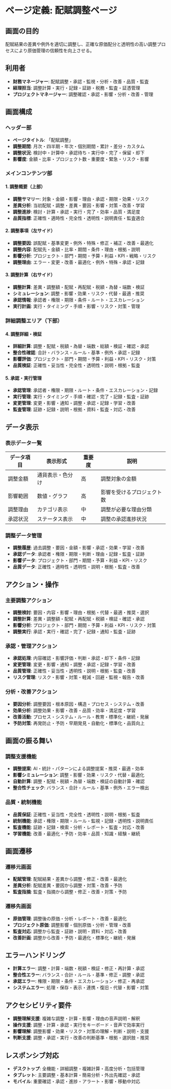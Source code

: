 # ページ定義: 配賦調整ページ

## 画面の目的
配賦結果の差異や例外を適切に調整し、正確な原価配分と透明性の高い調整プロセスにより原価管理の信頼性を向上させる。

## 利用者
- **財務マネージャー**: 配賦調整・承認・監視・分析・改善・品質・監査
- **経理担当**: 調整計算・実行・記録・証跡・税務・監査・証憑管理
- **プロジェクトマネージャー**: 調整確認・承認・影響・分析・改善・管理

## 画面構成

### ヘッダー部
- **ページタイトル**: 「配賦調整」
- **調整期間**: 月次・四半期・年次・個別期間・累計・差分・カスタム
- **調整状況**: 検討中・計算中・承認待ち・実行中・完了・保留・却下
- **影響度**: 金額・比率・プロジェクト数・重要度・緊急・リスク・影響

### メインコンテンツ部

#### 1. 調整概要（上部）
- **調整サマリー**: 対象・金額・影響・理由・承認・期限・効果・リスク
- **差異分析**: 当初配賦・調整・差異・要因・影響・対策・改善・学習
- **調整進捗**: 検討・計算・承認・実行・完了・効率・品質・満足度
- **品質指標**: 正確性・適時性・完全性・透明性・説明責任・監査適合

#### 2. 調整事項（左サイド）
- **調整要因**: 誤配賦・基準変更・例外・特殊・修正・補正・改善・最適化
- **調整内容**: 配賦先・金額・比率・期間・条件・理由・根拠・説明
- **影響分析**: プロジェクト・部門・期間・予算・利益・KPI・戦略・リスク
- **調整理由**: エラー・変更・改善・最適化・例外・特殊・承認・記録

#### 3. 調整計算（右サイド）
- **調整計算**: 差異・調整額・配賦・再配賦・税額・為替・端数・検証
- **シミュレーション**: 調整・影響・効果・リスク・代替・最適・推奨
- **承認情報**: 承認者・権限・期限・条件・ルート・エスカレーション
- **実行計画**: 実行・タイミング・手順・影響・リスク・対策・管理

### 詳細調整エリア（下部）

#### 4. 調整詳細・検証
- **詳細計算**: 調整・配賦・税額・為替・端数・総額・検証・確認・承認
- **整合性確認**: 合計・バランス・ルール・基準・例外・承認・記録
- **影響評価**: プロジェクト・部門・期間・予算・利益・KPI・リスク・対策
- **品質検証**: 正確性・妥当性・完全性・透明性・説明・根拠・監査

#### 5. 承認・実行管理
- **承認管理**: 承認者・権限・期限・ルート・条件・エスカレーション・記録
- **実行管理**: 実行・タイミング・手順・確認・完了・記録・監査・証跡
- **変更管理**: 変更・影響・通知・調整・承認・記録・学習・改善
- **監査管理**: 証跡・記録・説明・根拠・資料・監査・対応・改善

## データ表示

### 表示データ一覧
| データ項目 | 表示形式 | 重要度 | 説明 |
|-----------|---------|--------|------|
| 調整金額 | 通貨表示・色分け | 高 | 調整対象の金額 |
| 影響範囲 | 数値・グラフ | 高 | 影響を受けるプロジェクト数 |
| 調整理由 | カテゴリ表示 | 中 | 調整が必要な理由分類 |
| 承認状況 | ステータス表示 | 中 | 調整の承認進捗状況 |

### 調整データ管理
- **調整履歴**: 過去調整・要因・金額・影響・承認・効果・学習・改善
- **承認データ**: 承認者・権限・期限・判断・理由・記録・監査・証跡
- **影響データ**: プロジェクト・部門・期間・予算・利益・KPI・リスク
- **品質データ**: 正確性・適時性・透明性・説明・根拠・監査・改善

## アクション・操作

### 主要調整アクション
- **調整検討**: 要因・内容・影響・理由・根拠・代替・最適・推奨・選択
- **調整計算**: 差異・調整額・配賦・再配賦・税額・検証・確認・承認
- **影響分析**: プロジェクト・部門・期間・予算・利益・KPI・リスク・対策
- **調整実行**: 承認・実行・確認・完了・記録・通知・監査・証跡

### 承認・管理アクション
- **承認処理**: 内容確認・影響評価・判断・承認・却下・条件・記録
- **変更管理**: 変更・影響・通知・調整・承認・記録・学習・改善
- **品質管理**: 正確性・妥当性・透明性・説明・根拠・監査・改善
- **リスク管理**: リスク・影響・対策・軽減・回避・監視・報告・改善

### 分析・改善アクション
- **要因分析**: 調整要因・根本原因・構造・プロセス・システム・改善
- **効果分析**: 調整効果・影響・改善・品質・効率・満足度・学習
- **改善活動**: プロセス・システム・ルール・教育・標準化・継続・発展
- **予防対策**: 再発防止・予防・早期発見・自動化・標準化・品質向上

## 画面の振る舞い

### 調整支援機能
- **調整提案**: AI・統計・パターンによる調整提案・推奨・最適・効率
- **影響シミュレーション**: 調整・影響・効果・リスク・代替・最適化
- **自動計算**: 調整・配賦・税額・為替・端数・検証の自動計算・確認
- **整合性チェック**: バランス・合計・ルール・基準・例外・エラー検出

### 品質・統制機能
- **品質保証**: 正確性・妥当性・完全性・透明性・説明・根拠・監査
- **統制機能**: 承認・権限・期限・ルール・監視・記録・透明性・説明責任
- **監査機能**: 証跡・記録・検索・分析・レポート・監査・対応・改善
- **学習機能**: 改善・最適化・予防・効率・品質・知識・経験・継続

## 画面遷移

### 遷移元画面
- **配賦管理**: 配賦結果・差異から調整・修正・改善・最適化
- **差異分析**: 配賦差異・要因から調整・対策・改善・予防
- **監査指摘**: 監査・指摘から調整・修正・改善・対策・予防

### 遷移先画面
- **原価管理**: 調整後の原価・分析・レポート・改善・最適化
- **プロジェクト原価**: 調整影響・個別原価・分析・管理・改善
- **監査対応**: 調整から監査・証跡・説明・資料・対応・改善
- **改善計画**: 調整から改善・予防・最適化・標準化・継続・発展

## エラーハンドリング
- **計算エラー**: 調整・計算・端数・税額・検証・修正・再計算・承認
- **整合性エラー**: バランス・合計・ルール・基準・修正・調整・承認
- **承認エラー**: 権限・期限・条件・エスカレーション・修正・再承認
- **システムエラー**: 処理・保存・表示・連携・復旧・代替・影響・対策

## アクセシビリティ要件
- **調整理解支援**: 複雑な調整・計算・影響・理由の音声説明・解釈
- **操作支援**: 調整・計算・承認・実行をキーボード・音声で効率実行
- **影響理解**: 調整影響・効果・リスク・対策の理解・判断・説明・支援
- **判断支援**: 調整・承認・実行・改善の判断基準・根拠・選択肢・推奨

## レスポンシブ対応
- **デスクトップ**: 全機能・詳細調整・複雑計算・高度分析・包括管理
- **タブレット**: 主要調整・基本計算・簡易分析・外出先確認・承認
- **モバイル**: 重要確認・承認・進捗・アラート・影響・移動中対応